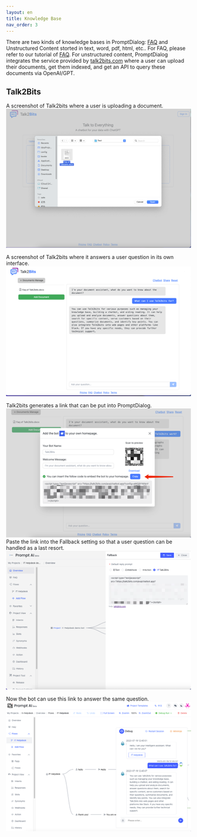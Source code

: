 ```yaml
---
layout: en
title: Knowledge Base
nav_order: 3
---
```

There are two kinds of knowledge bases in PromptDialog: [FAQ](https://doc.promptai.us/docs/tutorial/faq/) and Unstructured Content storted in text, word, pdf, html, etc.. For FAQ, please refer to our tutorial of [FAQ](https://doc.promptai.us/docs/tutorial/faq/). For unstructured content, PromptDialog integrates the service provided by [talk2bits.com](talk2bits.com) where a user can upload their documents, get them indexed, and get an API to query these documents via OpenAI/GPT. 

## Talk2Bits
A screenshot of Talk2bits where a user is uploading a document.
![01-index.png](/assets/images/knowledge_base/01-index.png)

A screenshot of Talk2bits where it answers a user question in its own interface.
![02-index.png](/assets/images/knowledge_base/02-index.png)

Talk2bits generates a link that can be put into PromptDialog.
![03-index.png](/assets/images/knowledge_base/03-index.png)
Paste the link into the Fallback setting so that a user question can be handled as a last resort. 
![04-index.png](/assets/images/knowledge_base/04-index.png)

Now the bot can use this link to answer the same question.
![05-index.png](/assets/images/knowledge_base/05-index.png)
